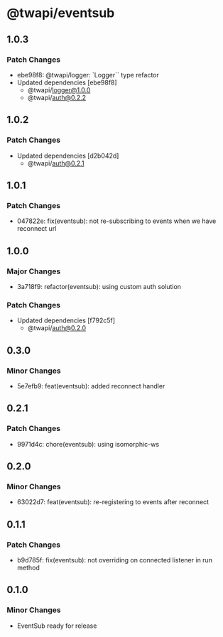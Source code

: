 # @twapi/eventsub

## 1.0.3

### Patch Changes

- ebe98f8: @twapi/logger: `Logger`` type refactor
- Updated dependencies [ebe98f8]
  - @twapi/logger@1.0.0
  - @twapi/auth@0.2.2

## 1.0.2

### Patch Changes

- Updated dependencies [d2b042d]
  - @twapi/auth@0.2.1

## 1.0.1

### Patch Changes

- 047822e: fix(eventsub): not re-subscribing to events when we have reconnect url

## 1.0.0

### Major Changes

- 3a718f9: refactor(eventsub): using custom auth solution

### Patch Changes

- Updated dependencies [f792c5f]
  - @twapi/auth@0.2.0

## 0.3.0

### Minor Changes

- 5e7efb9: feat(eventsub): added reconnect handler

## 0.2.1

### Patch Changes

- 9971d4c: chore(eventsub): using isomorphic-ws

## 0.2.0

### Minor Changes

- 63022d7: feat(eventsub): re-registering to events after reconnect

## 0.1.1

### Patch Changes

- b9d785f: fix(eventsub): not overriding on connected listener in run method

## 0.1.0

### Minor Changes

- EventSub ready for release
